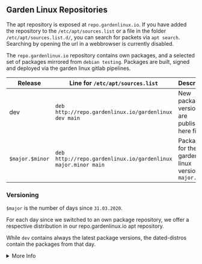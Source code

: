 ## Garden Linux Repositories

The apt repository is exposed at `repo.gardenlinux.io`.
If you have added the repository to the `/etc/apt/sources.list` or a file in the folder `/etc/apt/sources.list.d/`,
you can search for packets via `apt search`. Searching by opening the url in a webbrowser is currently disabled.

The `repo.gardenlinux.io` repository contains own packages, and a selected set of packages mirrored from `debian testing`.
Packages are built, signed and deployed via the garden linux gitlab pipelines.


| Release  | Line for `/etc/apt/sources.list`  | Description  |
|---|---|---|
| dev  | `deb http://repo.gardenlinux.io/gardenlinux dev main`  | New package versions are publishes here first. |
| `$major.$minor` | `deb http://repo.gardenlinux.io/gardenlinux major.minor main` | Packages for the the garden linux version `major.minor`  |


### Versioning
`$major` is the number of days since `31.03.2020`.

For each day since we switched to an own package repository, 
we offer a respective distribution in our repo.gardenlinux.io apt repository.

While `dev` contains always the latest package versions, 
the dated-distros contain the packages from that day.


<details>
  <summary>More Info</summary>
  
Try running [bin/garden-version](../../bin/garden-version), to get the $days_since_garden_linux_release value:
  ```
# ./bin/garden-version
    dev

# ./bin/garden-version --major
    730

# ./bin/garden-version --minor
    0
  ```
- --major prints the number of days after release and is the main version number of Garden Linux.
- --minor is mainly for security updates for older major versions.

The Source Line for this example should look like:

    deb http://repo.gardenlinux.io/gardenlinux 730.0 main
	

</details>



